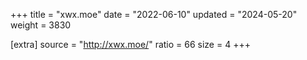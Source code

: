 +++
title = "xwx.moe"
date = "2022-06-10"
updated = "2024-05-20"
weight = 3830

[extra]
source = "http://xwx.moe/"
ratio = 66
size = 4
+++
